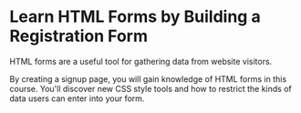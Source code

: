 # Learn HTML Forms by Building a Registration Form
HTML forms are a useful tool for gathering data from website visitors.

By creating a signup page, you will gain knowledge of HTML forms in this course. You'll discover new CSS style tools and how to restrict the kinds of data users can enter into your form.
